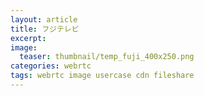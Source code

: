 ```yaml
---
layout: article
title: フジテレビ
excerpt: 
image:
  teaser: thumbnail/temp_fuji_400x250.png
categories: webrtc
tags: webrtc image usercase cdn fileshare
---
```



